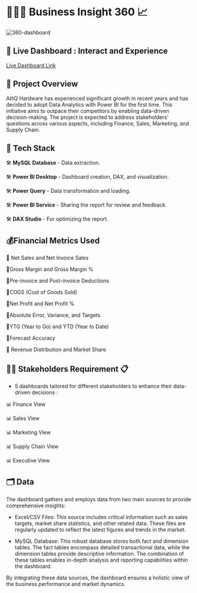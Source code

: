
# 👨🏻‍💻 Business Insight 360  📈

![360-dashboard](https://github.com/user-attachments/assets/9bae9c86-7798-4713-9f08-f24fbf915860)


## 🎥 Live Dashboard : Interact and Experience 

[Live Dashboard Link](https://app.powerbi.com/view?r=eyJrIjoiNmZjNzg3MTctNTY1My00MDRmLWFjOGUtMTFiZDI0MjJiOWIxIiwidCI6ImM2ZTU0OWIzLTVmNDUtNDAzMi1hYWU5LWQ0MjQ0ZGM1YjJjNCJ9&pageName=9fec19af5ab5f8dcfdc3)


## 📕 Project Overview

AtliQ Hardware has experienced significant growth in recent years and has decided to adopt Data Analytics with Power BI for the first time. This initiative aims to outpace their competitors by enabling data-driven decision-making. The project is expected to address stakeholders' questions across various aspects, including Finance, Sales, Marketing, and Supply Chain.

## 💼 Tech Stack
🛠 **MySQL Database** - Data extraction.

🛠 **Power BI Desktop** - Dashboard creation, DAX, and visualization.

🛠 **Power Query** - Data transformation and loading.

🛠 **Power BI Service** - Sharing the report for review and feedback.

🛠 **DAX Studio** - For optimizing the report.



## 💰Financial Metrics Used

💸 Net Sales and Net Invoice Sales 

💸Gross Margin and Gross Margin %

💸Pre-invoice and Post-invoice Deductions

💸COGS (Cost of Goods Sold)

💸Net Profit and Net Profit %

💸Absolute Error, Variance, and Targets

💸YTG (Year to Go) and YTD (Year to Date)

💸Forecast Accuracy

💸 Revenue Distribution and Market Share

## 🧑‍💼 Stakeholders Requirement 📋

- 5 dashboards tailored for different stakeholders to enhance their data-driven decisions :

📊  Finance View

📊  Sales View

📊  Marketing View

📊  Supply Chain View

📊  Executive View

## 🗂️ Data

The dashboard gathers and employs data from two main sources to provide comprehensive insights:

- Excel/CSV Files: This source includes critical information such as sales targets, market share statistics, and other related data. These files are regularly updated to reflect the latest figures and trends in the market.

- MySQL Database: This robust database stores both fact and dimension tables. The fact tables encompass detailed transactional data, while the dimension tables provide descriptive information. The combination of these tables enables in-depth analysis and reporting capabilities within the dashboard.

By integrating these data sources, the dashboard ensures a holistic view of the business performance and market dynamics.








